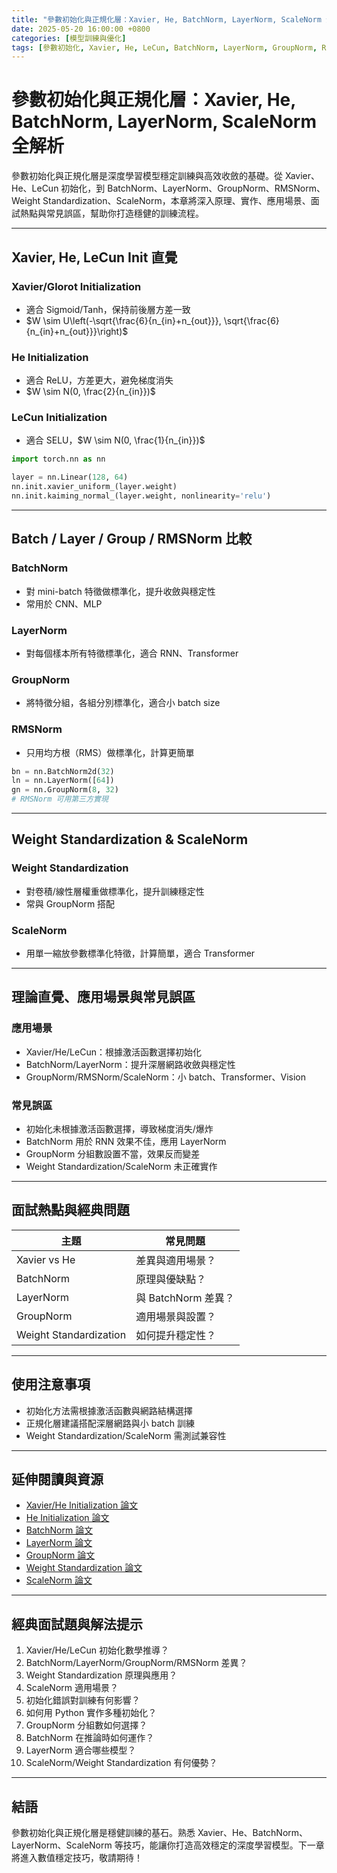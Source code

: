 ```yaml
---
title: "參數初始化與正規化層：Xavier, He, BatchNorm, LayerNorm, ScaleNorm 全解析"
date: 2025-05-20 16:00:00 +0800
categories: [模型訓練與優化]
tags: [參數初始化, Xavier, He, LeCun, BatchNorm, LayerNorm, GroupNorm, RMSNorm, Weight Standardization, ScaleNorm]
---
```


# 參數初始化與正規化層：Xavier, He, BatchNorm, LayerNorm, ScaleNorm 全解析

參數初始化與正規化層是深度學習模型穩定訓練與高效收斂的基礎。從 Xavier、He、LeCun 初始化，到 BatchNorm、LayerNorm、GroupNorm、RMSNorm、Weight Standardization、ScaleNorm，本章將深入原理、實作、應用場景、面試熱點與常見誤區，幫助你打造穩健的訓練流程。

---

## Xavier, He, LeCun Init 直覺

### Xavier/Glorot Initialization

- 適合 Sigmoid/Tanh，保持前後層方差一致
- $W \sim U\left(-\sqrt{\frac{6}{n_{in}+n_{out}}}, \sqrt{\frac{6}{n_{in}+n_{out}}}\right)$

### He Initialization

- 適合 ReLU，方差更大，避免梯度消失
- $W \sim N(0, \frac{2}{n_{in}})$

### LeCun Initialization

- 適合 SELU，$W \sim N(0, \frac{1}{n_{in}})$

```python
import torch.nn as nn

layer = nn.Linear(128, 64)
nn.init.xavier_uniform_(layer.weight)
nn.init.kaiming_normal_(layer.weight, nonlinearity='relu')
```

---

## Batch / Layer / Group / RMSNorm 比較

### BatchNorm

- 對 mini-batch 特徵做標準化，提升收斂與穩定性
- 常用於 CNN、MLP

### LayerNorm

- 對每個樣本所有特徵標準化，適合 RNN、Transformer

### GroupNorm

- 將特徵分組，各組分別標準化，適合小 batch size

### RMSNorm

- 只用均方根（RMS）做標準化，計算更簡單

```python
bn = nn.BatchNorm2d(32)
ln = nn.LayerNorm([64])
gn = nn.GroupNorm(8, 32)
# RMSNorm 可用第三方實現
```

---

## Weight Standardization & ScaleNorm

### Weight Standardization

- 對卷積/線性層權重做標準化，提升訓練穩定性
- 常與 GroupNorm 搭配

### ScaleNorm

- 用單一縮放參數標準化特徵，計算簡單，適合 Transformer

---

## 理論直覺、應用場景與常見誤區

### 應用場景

- Xavier/He/LeCun：根據激活函數選擇初始化
- BatchNorm/LayerNorm：提升深層網路收斂與穩定性
- GroupNorm/RMSNorm/ScaleNorm：小 batch、Transformer、Vision

### 常見誤區

- 初始化未根據激活函數選擇，導致梯度消失/爆炸
- BatchNorm 用於 RNN 效果不佳，應用 LayerNorm
- GroupNorm 分組數設置不當，效果反而變差
- Weight Standardization/ScaleNorm 未正確實作

---

## 面試熱點與經典問題

| 主題         | 常見問題 |
|--------------|----------|
| Xavier vs He | 差異與適用場景？ |
| BatchNorm    | 原理與優缺點？ |
| LayerNorm    | 與 BatchNorm 差異？ |
| GroupNorm    | 適用場景與設置？ |
| Weight Standardization | 如何提升穩定性？ |

---

## 使用注意事項

* 初始化方法需根據激活函數與網路結構選擇
* 正規化層建議搭配深層網路與小 batch 訓練
* Weight Standardization/ScaleNorm 需測試兼容性

---

## 延伸閱讀與資源

* [Xavier/He Initialization 論文](https://proceedings.mlr.press/v9/glorot10a.html)
* [He Initialization 論文](https://arxiv.org/abs/1502.01852)
* [BatchNorm 論文](https://arxiv.org/abs/1502.03167)
* [LayerNorm 論文](https://arxiv.org/abs/1607.06450)
* [GroupNorm 論文](https://arxiv.org/abs/1803.08494)
* [Weight Standardization 論文](https://arxiv.org/abs/1903.10520)
* [ScaleNorm 論文](https://arxiv.org/abs/1910.05895)

---

## 經典面試題與解法提示

1. Xavier/He/LeCun 初始化數學推導？
2. BatchNorm/LayerNorm/GroupNorm/RMSNorm 差異？
3. Weight Standardization 原理與應用？
4. ScaleNorm 適用場景？
5. 初始化錯誤對訓練有何影響？
6. 如何用 Python 實作多種初始化？
7. GroupNorm 分組數如何選擇？
8. BatchNorm 在推論時如何運作？
9. LayerNorm 適合哪些模型？
10. ScaleNorm/Weight Standardization 有何優勢？

---

## 結語

參數初始化與正規化層是穩健訓練的基石。熟悉 Xavier、He、BatchNorm、LayerNorm、ScaleNorm 等技巧，能讓你打造高效穩定的深度學習模型。下一章將進入數值穩定技巧，敬請期待！
